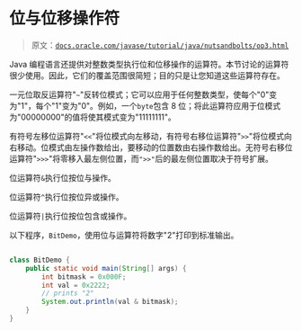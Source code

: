 # 位与位移操作符

> 原文：[`docs.oracle.com/javase/tutorial/java/nutsandbolts/op3.html`](https://docs.oracle.com/javase/tutorial/java/nutsandbolts/op3.html)

Java 编程语言还提供对整数类型执行位和位移操作的运算符。本节讨论的运算符很少使用。因此，它们的覆盖范围很简短；目的只是让您知道这些运算符存在。

一元位取反运算符"`~`"反转位模式；它可以应用于任何整数类型，使每个"0"变为"1"，每个"1"变为"0"。例如，一个`byte`包含 8 位；将此运算符应用于位模式为"00000000"的值将使其模式变为"11111111"。

有符号左移位运算符"`<<`"将位模式向左移动，有符号右移位运算符"`>>`"将位模式向右移动。位模式由左操作数给出，要移动的位置数由右操作数给出。无符号右移位运算符"`>>>`"将零移入最左侧位置，而`">>"`后的最左侧位置取决于符号扩展。

位运算符`&`执行位按位与操作。

位运算符`^`执行位按位异或操作。

位运算符`|`执行位按位包含或操作。

以下程序，`BitDemo`，使用位与运算符将数字"2"打印到标准输出。

```java

class BitDemo {
    public static void main(String[] args) {
        int bitmask = 0x000F;
        int val = 0x2222;
        // prints "2"
        System.out.println(val & bitmask);
    }
}

```

